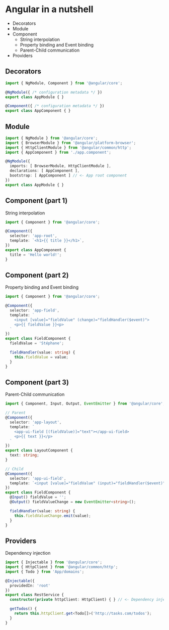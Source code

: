 # Angular in a nutshell

- Decorators
- Module
- Component
  - String interpolation
  - Property binding and Event binding
  - Parent-Child communication
- Providers

## Decorators

```ts
import { NgModule, Component } from '@angular/core';

@NgModule({ /* configuration metadata */ })
export class AppModule { }

@Component({ /* configuration metadata */ })
export class AppComponent { }
```

## Module

```ts
import { NgModule } from '@angular/core';
import { BrowserModule } from '@angular/platform-browser';
import { HttpClientModule } from '@angular/common/http';
import { AppComponent } from './app.component';

@NgModule({
  imports: [ BrowserModule, HttpClientModule ],
  declarations: [ AppComponent ],
  bootstrap: [ AppComponent ] // <- App root component
})
export class AppModule { }
```

## Component (part 1)

String interpolation

```ts
import { Component } from '@angular/core';

@Component({
  selector: 'app-root',
  template: `<h1>{{ title }}</h1>`,
})
export class AppComponent {
  title = 'Hello world!';
}
```

## Component (part 2)

Property binding and Event binding

```ts
import { Component } from '@angular/core';

@Component({
  selector: 'app-field',
  template: `
    <input [value]="fieldValue" (change)="fieldHandler($event)">
    <p>{{ fieldValue }}<p>
  `
})
export class FieldComponent {
  fieldValue = 'Stéphane';

  fieldHandler(value: string) {
    this.fieldValue = value;
  }
}
```

## Component (part 3)

Parent-Child communication

```ts
import { Component, Input, Output, EventEmitter } from '@angular/core';

// Parent
@Component({
  selector: 'app-layout',
  template: `
    <app-ui-field [(fieldValue)]="text"></app-ui-field>
    <p>{{ text }}</p>
  `
})
export class LayoutComponent {
  text: string;
}

// Child
@Component({
  selector: 'app-ui-field',
  template: `<input [value]="fieldValue" (input)="fieldHandler($event)">`
})
export class FieldComponent {
  @Input() fieldValue = '';
  @Output() fieldValueChange = new EventEmitter<string>();

  fieldHandler(value: string) {
    this.fieldValueChange.emit(value);
  }
}
```

## Providers

Dependency injection

```ts
import { Injectable } from '@angular/core';
import { HttpClient } from '@angular/common/http';
import { Todo } from 'App/domains';

@Injectable({
  providedIn: 'root'
})
export class RestService {
  constructor(private httpClient: HttpClient) { } // <- Dependency injection

  getTodos() {
    return this.httpClient.get<Todo[]>('http://tasks.com/todos');
  }
}
```
